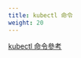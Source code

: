 ```yaml
---
title: kubectl 命令
weight: 20
---
```


<!-- ---
title: kubectl Commands
weight: 20
--- -->

<!-- [kubectl Command Reference](/docs/reference/generated/kubectl/kubectl-commands/) -->
[kubectl 命令參考](/docs/reference/generated/kubectl/kubectl-commands/)
